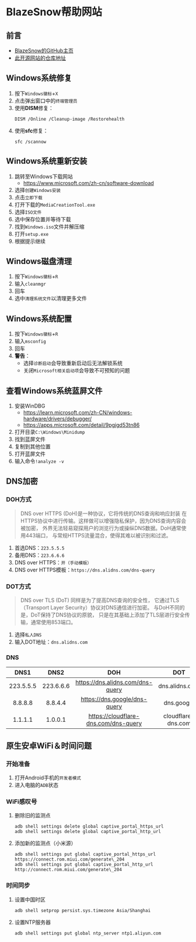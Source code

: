 # BlazeSnow帮助网站

## 前言

- [BlazeSnow的GitHub主页](https://github.com/BlazeSnow)
- [此开源网站的仓库地址](https://github.com/BlazeSnow/blazesnow.github.io)

## Windows系统修复

1. 按下```Windows徽标```+```X```
2. 点击弹出窗口中的```终端管理员```
3. 使用**DISM**修复：
    ```
    DISM /Online /Cleanup-image /Restorehealth
    ```
4. 使用**sfc**修复：
    ```
    sfc /scannow
    ```

## Windows系统重新安装

1. 跳转至Windows下载网站
    - https://www.microsoft.com/zh-cn/software-download
2. 选择```创建Windows安装```
3. 点击```立即下载```
4. 打开下载的```MediaCreationTool.exe```
5. 选择```ISO文件```
6. 选中保存位置并等待下载
7. 找到```Windows.iso```文件并解压缩
8. 打开```setup.exe```
9. 根据提示继续

## Windows磁盘清理

1. 按下```Windows徽标```+```R```
2. 输入```cleanmgr```
3. 回车
4. 选中```清理系统文件```以清理更多文件

## Windows系统配置

1. 按下```Windows徽标```+```R```
2. 输入```msconfig```
3. 回车
4. **警告**：
    - 选择```诊断启动```会导致重新启动后无法解锁系统
    - 关闭```Microsoft相关启动项```会导致不可预知的问题

## 查看Windows系统蓝屏文件

1. 安装WinDBG
    - https://learn.microsoft.com/zh-CN/windows-hardware/drivers/debugger/
    - https://apps.microsoft.com/detail/9pgjgd53tn86
2. 打开目录```C:\Windows\Minidump```
3. 找到蓝屏文件
4. 复制到其他位置
5. 打开蓝屏文件
6. 输入命令```!analyze -v```

## DNS加密

### DOH方式

> DNS over HTTPS (DoH)是一种协议，它将传统的DNS查询和响应封装
> 在HTTPS协议中进行传输。这样做可以增强隐私保护，因为DNS查询内容会被加密，
> 外界无法轻易窥探用户的浏览行为或操纵DNS数据。DoH通常使用443端口，
> 与常规HTTPS流量混合，使得其难以被识别和过滤。

1. 首选DNS：```223.5.5.5```
2. 备用DNS：```223.6.6.6```
3. DNS over HTTPS：```开（手动模板）```
4. DNS over HTTPS模板：```https://dns.alidns.com/dns-query```

### DOT方式

> DNS over TLS (DoT) 同样是为了提高DNS查询的安全性，
> 它通过TLS（Transport Layer Security）协议对DNS通信进行加密。
> 与DoH不同的是，DoT保持了DNS协议的原貌，
> 只是在其基础上添加了TLS层进行安全传输，通常使用853端口。

1. 选择```私人DNS```
2. 输入DOT地址：```dns.alidns.com```

### DNS

|   DNS1    |   DNS2    |                 DOH                  |        DOT         |
|:---------:|:---------:|:------------------------------------:|:------------------:|
| 223.5.5.5 | 223.6.6.6 |   https://dns.alidns.com/dns-query   |   dns.alidns.com   |
|  8.8.8.8  |  8.8.4.4  |     https://dns.google/dns-query     |     dns.google     |
|  1.1.1.1  |  1.0.0.1  | https://cloudflare-dns.com/dns-query | cloudflare-dns.com |

## 原生安卓WiFi＆时间问题

### 开始准备

1. 打开Android手机的```开发者模式```
2. 进入电脑的```ADB```状态

### WiFi感叹号

1. 删除旧的监测点
   ```
   adb shell settings delete global captive_portal_https_url
   adb shell settings delete global captive_portal_http_url
   ```
2. 添加新的监测点（小米源）
   ```
   adb shell settings put global captive_portal_https_url https://connect.rom.miui.com/generate\_204
   adb shell settings put global captive_portal_http_url http://connect.rom.miui.com/generate\_204
   ```

### 时间同步

1. 设置中国时区
   ```
   adb shell setprop persist.sys.timezone Asia/Shanghai
   ```
2. 设置NTP服务器
   ```
   adb shell settings put global ntp_server ntp1.aliyun.com
   ```
